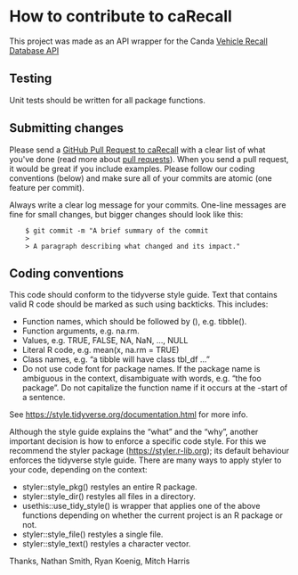 # How to contribute to caRecall

This project was made as an API wrapper for the Canda [Vehicle Recall Database API](https://tc.api.canada.ca/en/detail?api=VRDB)

## Testing

Unit tests should be written for all package functions.

## Submitting changes

Please send a [GitHub Pull Request to caRecall](https://github.com/WraySmith/caRecall/pull/new/master) with a clear list of what you've done (read more about [pull requests](https://docs.github.com/en/github/collaborating-with-issues-and-pull-requests/about-pull-requests)). When you send a pull request, it would be great if you include examples. Please follow our coding conventions (below) and make sure all of your commits are atomic (one feature per commit).

Always write a clear log message for your commits. One-line messages are fine for small changes, but bigger changes should look like this:
```
    $ git commit -m "A brief summary of the commit
    > 
    > A paragraph describing what changed and its impact."
```
## Coding conventions

This code should conform to the tidyverse style guide.
Text that contains valid R code should be marked as such using backticks. This includes:

- Function names, which should be followed by (), e.g. tibble().
- Function arguments, e.g. na.rm.
- Values, e.g. TRUE, FALSE, NA, NaN, ..., NULL
- Literal R code, e.g. mean(x, na.rm = TRUE)
- Class names, e.g. “a tibble will have class tbl_df …”
- Do not use code font for package names. If the package name is ambiguous in the context, disambiguate with words, e.g. “the foo package”. Do not capitalize the function name if it occurs at the -start of a sentence.

See https://style.tidyverse.org/documentation.html for more info.

Although the style guide explains the “what” and the “why”, another important decision is how to enforce a specific code style. For this we recommend the styler package (https://styler.r-lib.org); its default behaviour enforces the tidyverse style guide. There are many ways to apply styler to your code, depending on the context:

- styler::style_pkg() restyles an entire R package.
- styler::style_dir() restyles all files in a directory.
- usethis::use_tidy_style() is wrapper that applies one of the above functions depending on whether the current project is an R package or not.
- styler::style_file() restyles a single file.
- styler::style_text() restyles a character vector.


Thanks,
Nathan Smith, Ryan Koenig, Mitch Harris